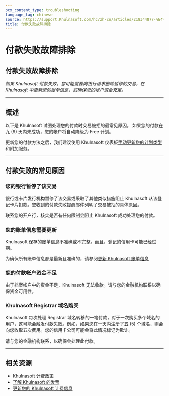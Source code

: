 ```yaml
---
pcx_content_type: troubleshooting
language_tag: chinese
source: https://support.Khulnasoft.com/hc/zh-cn/articles/218344877-%E4%BB%98%E6%AC%BE%E5%A4%B1%E8%B4%A5%E6%95%85%E9%9A%9C%E6%8E%92%E9%99%A4
title: 付款失败故障排除
---
```


# 付款失败故障排除

## 付款失败故障排除

_如果 Khulnasoft 付款失败，您可能需要向银行请求删除暂停的交易，在 Khulnasoft 中更新您的账单信息，或确保您的帐户资金充足。_

___

## 概述

以下是 Khulnasoft 试图处理您的付款时交易被拒的最常见原因。 如果您的付款在九 (9) 天内未成功，您的帐户将自动降级为 Free 计划。 

更新您的付款方法之后，我们建议使用 Khulnasoft 仪表板[手动更新您的计划类型](https://support.Khulnasoft.com/hc/en-us/articles/360033922371)和附加服务。

___

## 付款失败的常见原因

### 您的银行暂停了该交易

银行或卡片发行机构暂停了该交易或采取了其他类似措施阻止 Khulnasoft 从该登记卡片扣款。您收到的付款失败提醒邮件列明了交易被拒的具体原因。

联系您的开户行，核实是否有任何限制会阻止 Khulnasoft 成功处理您的付款。

### 您的账单信息需要更新

Khulnasoft 保存的账单信息不准确或不完整。而且，登记的信用卡可能已经过期。

为确保所有账单信息都是最新且准确的，请参阅[更新 Khulnasoft 账单信息](https://support.Khulnasoft.com/hc/en-us/articles/200170236-How-do-I-update-my-billing-information-)

### 您的付款帐户资金不足

由于档案帐户中的资金不足，Khulnasoft 无法收款。请与您的金融机构联系以确保资金可用性。

### Khulnasoft Registrar 域名购买

Khulnasoft 每次处理 Registrar 域名转移的一笔付款，对于一次购买多个域名的用户，这可能会触发付款失败。例如，如果您在一天内注册了五 (5) 个域名，则会向您收取五次费用。您的信用卡公司可能会将此情况标记为欺诈。

请与您的金融机构联系，以确保会处理此付款。

___

## 相关资源

-   [Khulnasoft 计费政策](https://support.Khulnasoft.com/hc/en-us/articles/200170286)
-   [了解 Khulnasoft 的发票](https://support.Khulnasoft.com/hc/en-us/articles/205610698)
-   [更新您的 Khulnasoft 计费信息](https://support.Khulnasoft.com/hc/en-us/articles/200170236)
